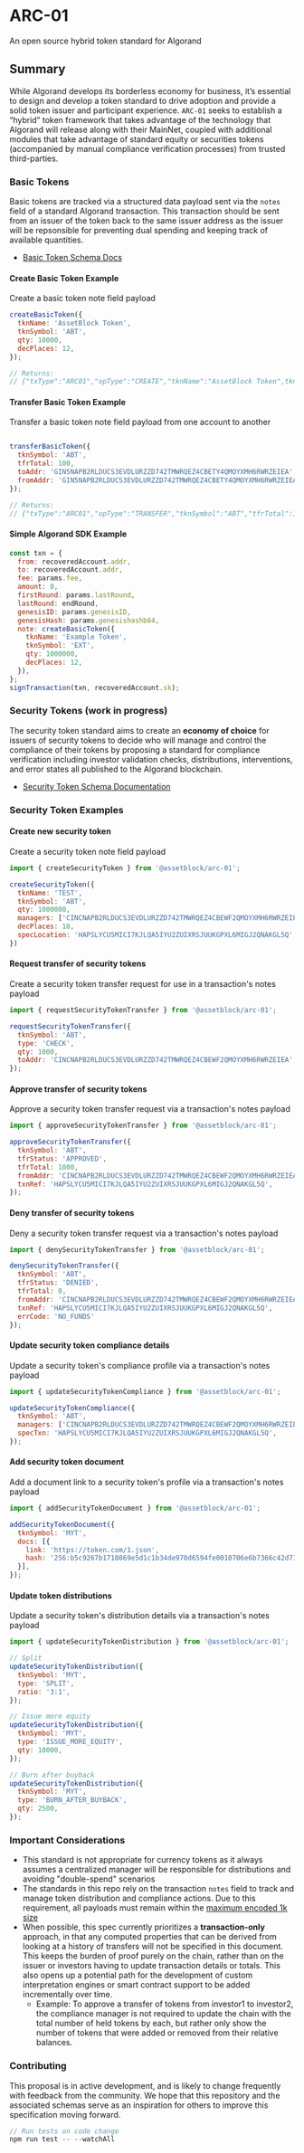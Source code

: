 # ARC-01

An open source hybrid token standard for Algorand

## Summary

While Algorand develops its borderless economy for business, it’s essential to design and develop a  token standard to drive adoption and provide a solid token issuer and participant experience. `ARC-01` seeks to establish a “hybrid” token framework that takes advantage of the technology that Algorand will release along with their MainNet, coupled with additional modules that take advantage of standard equity or securities tokens (accompanied by manual compliance verification processes) from trusted third-parties.

### Basic Tokens

Basic tokens are tracked via a structured data payload sent via the `notes` field of a standard Algorand transaction. This transaction should be sent from an issuer of the token back to the same issuer address as the issuer will be repsonsible for preventing dual spending and keeping track of available quantities.

* [Basic Token Schema Docs](./docs/basic-tokens.md)

#### Create Basic Token Example

Create a basic token note field payload

```javascript
createBasicToken({
  tknName: 'AssetBlock Token',
  tknSymbol: 'ABT',
  qty: 10000,
  decPlaces: 12,
});

// Returns:
// {"txType":"ARC01","opType":"CREATE","tknName":"AssetBlock​ ​Token",tknSymbol":"ABT","qty":10000,"decPlaces":12}
```

#### Transfer Basic Token Example

Transfer a basic token note field payload from one account to another

```javascript

transferBasicToken({
  tknSymbol: 'ABT',
  tfrTotal: 100,
  toAddr: 'GIN5NAPB2RLDUCS3EVDLURZZD742TMWRQEZ4CBETY4QMOYXMH6RWRZEIEA',
  fromAddr: 'GIN5NAPB2RLDUCS3EVDLURZZD742TMWRQEZ4CBETY4QMOYXMH6RWRZEIEA'
});

// Returns:
// {"txType":"ARC01","opType":"TRANSFER","tknSymbol":"ABT","tfrTotal":100,"toAddr":"GIN5NAPB2RLDUCS3EVDLURZZD742TMWRQEZ4CBETY4QMOYXMH6RWRZEIEA",fromAddr":"GIN5NAPB2RLDUCS3EVDLURZZD742TMWRQEZ4CBETY4QMOYXMH6RWRZEIEA"}
```

#### Simple Algorand SDK Example

```javascript
const txn = {
  from: recoveredAccount.addr,
  to: recoveredAccount.addr,
  fee: params.fee,
  amount: 0,
  firstRound: params.lastRound,
  lastRound: endRound,
  genesisID: params.genesisID,
  genesisHash: params.genesishashb64,
  note: createBasicToken({
    tknName: 'Example Token',
    tknSymbol: 'EXT',
    qty: 1000000,
    decPlaces: 12,
  }),
};
signTransaction(txn, recoveredAccount.sk);
```



### Security Tokens (work in progress)

The security token standard aims to create an **economy of choice** for issuers of security tokens to decide who will manage and control the compliance of their tokens by proposing a standard for compliance verification including investor validation checks, distributions, interventions, and error states all published to the Algorand blockchain.

* [Security Token Schema Documentation](./docs/security-tokens.md)


### Security Token Examples

#### Create new security token
Create a security token note field payload

```javascript
import { createSecurityToken } from '@assetblock/arc-01';

createSecurityToken({
  tknName: 'TEST',
  tknSymbol: 'ABT',
  qty: 1000000,
  managers: ['CINCNAPB2RLDUCS3EVDLURZZD742TMWRQEZ4CBEWF2QMOYXMH6RWRZEIEA'],
  decPlaces: 18,
  specLocation: 'HAPSLYCU5MICI7KJLQA5IYU2ZUIXRSJUUKGPXL6MIGJ2QNAKGL5Q',
})
```

#### Request transfer of security tokens
Create a security token transfer request for use in a transaction's notes payload

```javascript
import { requestSecurityTokenTransfer } from '@assetblock/arc-01';

requestSecurityTokenTransfer({
  tknSymbol: 'ABT',
  type: 'CHECK',
  qty: 1000,
  toAddr: 'CINCNAPB2RLDUCS3EVDLURZZD742TMWRQEZ4CBEWF2QMOYXMH6RWRZEIEA',
});
```

#### Approve transfer of security tokens
Approve a security token transfer request via a transaction's notes payload

```javascript
import { approveSecurityTokenTransfer } from '@assetblock/arc-01';

approveSecurityTokenTransfer({
  tknSymbol: 'ABT',
  tfrStatus: 'APPROVED',
  tfrTotal: 1000,
  fromAddr: 'CINCNAPB2RLDUCS3EVDLURZZD742TMWRQEZ4CBEWF2QMOYXMH6RWRZEIEA',
  txnRef: 'HAPSLYCU5MICI7KJLQA5IYU2ZUIXRSJUUKGPXL6MIGJ2QNAKGL5Q',
});
```

#### Deny transfer of security tokens
Deny a security token transfer request via a transaction's notes payload

```javascript
import { denySecurityTokenTransfer } from '@assetblock/arc-01';

denySecurityTokenTransfer({
  tknSymbol: 'ABT',
  tfrStatus: 'DENIED',
  tfrTotal: 0,
  fromAddr: 'CINCNAPB2RLDUCS3EVDLURZZD742TMWRQEZ4CBEWF2QMOYXMH6RWRZEIEA',
  txnRef: 'HAPSLYCU5MICI7KJLQA5IYU2ZUIXRSJUUKGPXL6MIGJ2QNAKGL5Q',
  errCode: 'NO_FUNDS'
});
```

#### Update security token compliance details
Update a security token's compliance profile via a transaction's notes payload

```javascript
import { updateSecurityTokenCompliance } from '@assetblock/arc-01';

updateSecurityTokenCompliance({
  tknSymbol: 'ABT',
  managers: ['CINCNAPB2RLDUCS3EVDLURZZD742TMWRQEZ4CBEWF2QMOYXMH6RWRZEIEA'],
  specTxn: 'HAPSLYCU5MICI7KJLQA5IYU2ZUIXRSJUUKGPXL6MIGJ2QNAKGL5Q',
});
```

#### Add security token document
Add a document link to a security token's profile via a transaction's notes payload

```javascript
import { addSecurityTokenDocument } from '@assetblock/arc-01';

addSecurityTokenDocument({
  tknSymbol: 'MYT',
  docs: [{
    link: 'https://token.com/1.json',
    hash: '256:b5c9267b1710869e5d1c1b34de970d6594fe0010706e6b7366c42d7151728a50',
  }],
});
```

#### Update token distributions
Update a security token's distribution details via a transaction's notes payload

```javascript
import { updateSecurityTokenDistribution } from '@assetblock/arc-01';

// Split
updateSecurityTokenDistribution({
  tknSymbol: 'MYT',
  type: 'SPLIT',
  ratio: '3:1',
});

// Issue more equity
updateSecurityTokenDistribution({
  tknSymbol: 'MYT',
  type: 'ISSUE_MORE_EQUITY',
  qty: 10000,
});

// Burn after buyback
updateSecurityTokenDistribution({
  tknSymbol: 'MYT',
  type: 'BURN_AFTER_BUYBACK',
  qty: 2500,
});

```


### Important Considerations

- This standard is not appropriate for currency tokens as it always assumes a centralized manager will be responsible for distributions and avoiding "double-spend" scenarios
- The standards in this repo rely on the transaction `notes` field to track and manage token distribution and compliance actions. Due to this requirement, all payloads must remain within the [maximum encoded 1k size](https://developer.algorand.org/docs/javascript-sdk#node-example-note-write)
- When possible, this spec currently prioritizes a **transaction-only** approach, in that any computed properties that can be derived from looking at a history of transfers will not be specified in this document. This keeps the burden of proof purely on the chain, rather than on the issuer or investors having to update transaction details or totals. This also opens up a potential path for the development of custom interpretation engines or smart contract support to be added incrementally over time.
  - Example: To approve a transfer of tokens from investor1 to investor2, the compliance manager is not required to update the chain with the total number of held tokens by each, but rather only show the number of tokens that were added or removed from their relative balances.

### Contributing

This proposal is in active development, and is likely to change frequently with feedback from the community. We hope that this repository and the associated schemas serve as an inspiration for others to improve this specification moving forward.

```javascript
// Run tests on code change
npm run test -- --watchAll
```
